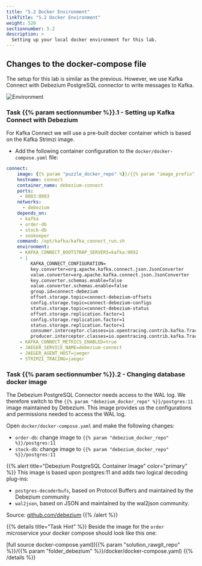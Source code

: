 ```yaml
---
title: "5.2 Docker Environment"
linkTitle: "5.2 Docker Environment"
weight: 520
sectionnumber: 5.2
description: >
  Setting up your local docker environment for this lab.
---
```


## Changes to the docker-compose file

The setup for this lab is similar as the previous. However, we use Kafka Connect with Debezium PostgreSQL connector to write messages to Kafka.

![Environment](../../debezium.png)


### Task {{% param sectionnumber %}}.1 - Setting up Kafka Connect with Debezium

For Kafka Connect we will use a pre-built docker container which is based on the Kafka Strimzi image.

* Add the following container configuration to the `docker/docker-compose.yaml` file:

```yaml
connect:
    image: {{% param "puzzle_docker_repo" %}}/{{% param "image_prefix" %}}debezium-connect:latest
    hostname: connect
    container_name: debezium-connect
    ports:
     - 8083:8083
    networks:
      - debezium
    depends_on:
     - kafka
     - order-db
     - stock-db
     - zookeeper
    command: /opt/kafka/kafka_connect_run.sh
    environment:
     - KAFKA_CONNECT_BOOTSTRAP_SERVERS=kafka:9092
     - |
         KAFKA_CONNECT_CONFIGURATION=
         key.converter=org.apache.kafka.connect.json.JsonConverter
         value.converter=org.apache.kafka.connect.json.JsonConverter
         key.converter.schemas.enable=false
         value.converter.schemas.enable=false
         group.id=connect-debezium
         offset.storage.topic=connect-debezium-offsets
         config.storage.topic=connect-debezium-configs
         status.storage.topic=connect-debezium-status
         offset.storage.replication.factor=1
         config.storage.replication.factor=1
         status.storage.replication.factor=1
         consumer.interceptor.classes=io.opentracing.contrib.kafka.TracingConsumerInterceptor
         producer.interceptor.classes=io.opentracing.contrib.kafka.TracingProducerInterceptor
     - KAFKA_CONNECT_METRICS_ENABLED=true
     - JAEGER_SERVICE_NAME=debezium-connect
     - JAEGER_AGENT_HOST=jaeger
     - STRIMZI_TRACING=jaeger
```


### Task {{% param sectionnumber %}}.2 - Changing database docker image

The Debezium PostgreSQL Connector needs access to the WAL log. We therefore switch to the `{{% param "debezium_docker_repo" %}}/postgres:11` image maintained by Debezium. This image provides us the configurations and permissions needed to access the WAL log.

Open `docker/docker-compose.yaml` and make the following changes:

* `order-db`: change image to `{{% param "debezium_docker_repo" %}}/postgres:11`
* `stock-db`: change image to `{{% param "debezium_docker_repo" %}}/postgres:11`

{{% alert title="Debezium PostgreSQL Container Image" color="primary" %}}
This image is based upon postgres:11 and adds two logical decoding plug-ins:

* `postgres-decoderbufs`, based on Protocol Buffers and maintained by the Debezium community
* `wal2json`, based on JSON and maintained by the wal2json community.

Source: [github.com/debezium](https://github.com/debezium/docker-images/tree/master/postgres/11)
{{% /alert %}}

{{% details title="Task Hint" %}}
Beside the image for the `order` microservice your docker compose should look like this one:

[full source docker-compose.yaml]({{% param "solution_rawgit_repo" %}}/{{% param "folder_debezium" %}}/docker/docker-compose.yaml)
{{% /details %}}
